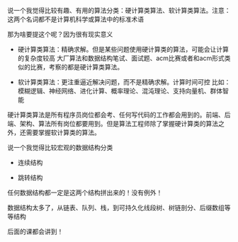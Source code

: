 说一个我觉得比较有趣、有用的算法分类：硬计算类算法、软计算类算法。注意：这两个名词都不是计算机科学或算法中的标准术语

那为啥要提这个呢？因为很有现实意义

- 硬计算类算法：精确求解。但是某些问题使用硬计算类的算法，可能会让计算的复杂度较高
  大厂算法和数据结构笔试、面试题、acm比赛或者和acm形式类似的比赛，考察的都是硬计算类算法。

- 软计算类算法：更注重逼近解决问题，而不是精确求解。计算时间可控
  比如：模糊逻辑、神经网络、进化计算、概率理论、混沌理论、支持向量机、群体智能

硬计算类算法是所有程序员岗位都会考、任何写代码的工作都会用到的。前端、后端、架构、算法所有岗位都要用到。但是算法工程师除了掌握硬计算类的算法之外，还需要掌握软计算类的算法。



说一个我觉得比较宏观的数据结构分类

- 连续结构

- 跳转结构

任何数据结构都一定是这两个结构拼出来的！没有例外！

数据结构太多了，从链表、队列、栈，到可持久化线段树、树链剖分、后缀数组等等结构

后面的课都会讲到！